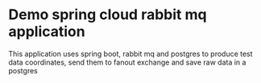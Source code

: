 # Demo spring cloud rabbit mq application

This application uses spring boot, rabbit mq and postgres to
produce test data coordinates, send them to fanout exchange and save
raw data in a postgres